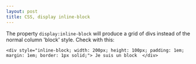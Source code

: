 ```yaml
---
layout: post
title: CSS, display inline-block
---
```


The property `display:inline-block` will produce a grid of divs instead of the normal column  'block' style.
Check with this:

```
<div style="inline-block; width: 200px; height: 100px; padding: 1em; margin: 1em; border: 1px solid;"> Je suis un block  </div>
```


